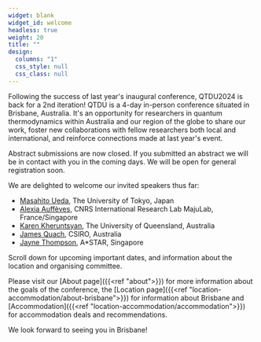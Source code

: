 ```yaml
---
widget: blank
widget_id: welcome
headless: true
weight: 20
title: ""
design:
  columns: "1"
  css_style: null
  css_class: null
---
```

Following the success of last year's inaugural conference, QTDU2024 is back for a 2nd iteration! QTDU is a 4-day in-person conference situated in Brisbane, Australia. 
It's an opportunity for researchers in quantum thermodynamics within Australia and our region of the globe to share our work, foster new collaborations with fellow researchers both local and international, and reinforce connections made at last year's event.

Abstract submissions are now closed. If you submitted an abstract we will be in contact with you in the coming days. 
We will be open for general registration soon. 

<!-- {{< cta cta_text="Submit Abstract" cta_link="https://qtdownunder2024.com/abstract-guidelines" cta_new_tab="true" >}} -->

We are delighted to welcome our invited speakers thus far:
<ul>
  <li><a href="http://cat.phys.s.u-tokyo.ac.jp/index-e.html">Masahito Ueda</a>, The University of Tokyo, Japan</li>
  <li><a href="https://majulab.cnrs.fr/alexia-auffeves-personal-page">Alexia Auffèves</a>, CNRS International Research Lab MajuLab, France/Singapore</li>
  <li><a href="https://people.smp.uq.edu.au/KarenKheruntsyan/">Karen Kheruntsyan</a>, The University of Queensland, Australia</li>
  <li><a href="https://people.csiro.au/q/j/james-quach">James Quach</a>, CSIRO, Australia</li>  
  <li><a href="https://www.nqch.sg/researcher/jayne-thompson/">Jayne Thompson</a>, A*STAR, Singapore</li>
</ul>

Scroll down for upcoming important dates, and information about the location and organising committee.

Please visit our [About page]({{<ref "about">}}) for more information about the goals of the conference, the [Location page]({{<ref "location-accommodation/about-brisbane">}}) for information about Brisbane and [Accommodation]({{<ref "location-accommodation/accommodation">}}) for accommodation deals and recommendations. <!-- The preliminary conference programme is now available [here]({{<ref "programme">}}). #Abstract submissions and registration are now closed. -->

We look forward to seeing you in Brisbane!

